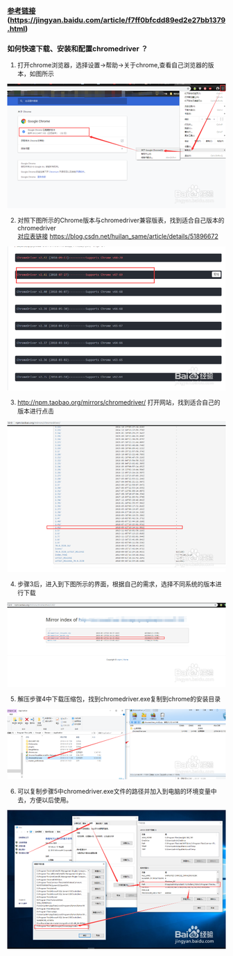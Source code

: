 ### [参考链接](https://jingyan.baidu.com/article/f7ff0bfcdd89ed2e27bb1379.html) (https://jingyan.baidu.com/article/f7ff0bfcdd89ed2e27bb1379.html)
### 如何快速下载、安装和配置chromedriver ？

1. 打开chrome浏览器，选择设置->帮助->关于chrome,查看自己浏览器的版本，如图所示  

![step01.png](./images/step01.png)

2. 对照下图所示的Chrome版本与chromedriver兼容版表，找到适合自己版本的chromedriver  
[对应表链接](https://blog.csdn.net/huilan_same/article/details/51896672) https://blog.csdn.net/huilan_same/article/details/51896672

![step02.png](./images/step02.png)

3. http://npm.taobao.org/mirrors/chromedriver/ 打开网站，找到适合自己的版本进行点击  

![step03.png](./images/step03.png)

4. 步骤3后，进入到下图所示的界面，根据自己的需求，选择不同系统的版本进行下载  

![step04.png](./images/step04.png)

5. 解压步骤4中下载压缩包，找到chromedriver.exe复制到chrome的安装目录

![step05.png](./images/step05.png)

6. 可以复制步骤5中chromedriver.exe文件的路径并加入到电脑的环境变量中去，方便以后使用。  

![step06.png](./images/step06.png)